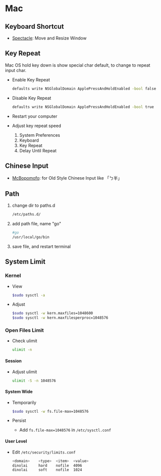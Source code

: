 # Mac

## Keyboard Shortcut

* [Spectacle](https://www.spectacleapp.com/): Move and Resize Window

## Key Repeat

Mac OS hold key down is show special char default, to change to repeat input char.

* Enable Key Repeat

    ```bash
    defaults write NSGlobalDomain ApplePressAndHoldEnabled -bool false
    ```

* Disable Key Repeat

    ```bash
    defaults write NSGlobalDomain ApplePressAndHoldEnabled -bool true
    ```

* Restart your computer

* Adjust key repeat speed
  1. System Preferences
  1. Keyboard
  1. Key Repeat
  1. Delay Until Repeat

## Chinese Input

* [McBopomofo](https://mcbopomofo.openvanilla.org/): for Old Style Chinese Input like 「ㄅ半」

## Path

1. change dir to paths.d

    ```bash
    /etc/paths.d/
    ```

1. add path file, name "go"

    ```bash
    #go
    /usr/local/go/bin
    ```

1. save file, and restart terminal

## System Limit

### Kernel

* View

    ```sh
    $sudo sysctl -a
    ```

* Adjust

    ```sh
    $sudo sysctl -w kern.maxfiles=1048600
    $sudo sysctl -w kern.maxfilesperproc=1048576
    ```

### Open Files Limit

* Check ulimit

    ```sh
    ulimit -n
    ```

#### Session

* Adjust ulimit

    ```sh
    ulimit -S -n 1048576
    ```

#### System Wide

* Temporarily

    ```sh
    $sudo sysctl -w fs.file-max=1048576
    ```

* Persist
  * Add `fs.file-max=1048576` in `/etc/sysctl.conf`

#### User Level

* Edit `/etc/security/limits.conf`

    ```bash
    <domain>    <type>  <item>  <value>
    dinolai     hard    nofile  4096
    dinolai     soft    nofile  1024
    ```
